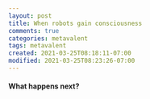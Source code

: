 ```yaml
---
layout: post
title: When robots gain consciousness
comments: true
categories: metavalent
tags: metavalent
created: 2021-03-25T08:18:11-07:00
modified: 2021-03-25T08:23:26-07:00
---
```


#### What happens next?

<!-- <div class="embed-container"><iframe width="560" height="315" src="https://youtu.be/neWwJm8zd74" title="YouTube video player" frameborder="0" allow="accelerometer; autoplay; clipboard-write; encrypted-media; gyroscope; picture-in-picture" allowfullscreen></iframe></div> -->